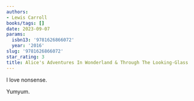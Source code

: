 ```yaml
---
authors:
- Lewis Carroll
books/tags: []
date: 2023-09-07
params:
  isbn13: '9781626866072'
  year: '2016'
slug: '9781626866072'
star_rating: 3
title: Alice's Adventures In Wonderland & Through The Looking-Glass
---
```


I love nonsense.

Yumyum.

<!--more-->